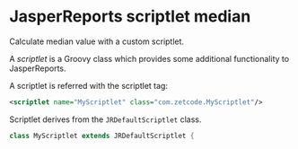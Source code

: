 # JasperReports scriptlet median

Calculate median value with a custom scriptlet.  

A *scriptlet* is a Groovy class which provides some additional functionality to JasperReports.  

A scriptlet is referred with the scriptlet tag:  

```xml
<scriptlet name="MyScriptlet" class="com.zetcode.MyScriptlet"/>
```

Scriptlet derives from the `JRDefaultScriptlet` class. 

```groovy
class MyScriptlet extends JRDefaultScriptlet {
```
